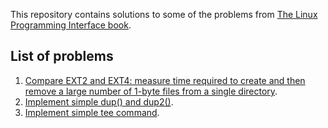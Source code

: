 
This repository contains solutions to some of the problems from [The Linux Programming Interface book](https://man7.org/tlpi/).

## List of problems
1. [Compare EXT2 and EXT4: measure time required to create and then remove a large number of 1-byte files from a single directory](IO/fs_create_delete_test/REAME.md).
2. [Implement simple dup() and dup2()](IO/custom_dup/README).
3. [Implement simple tee command](IO/tee_command/README).
